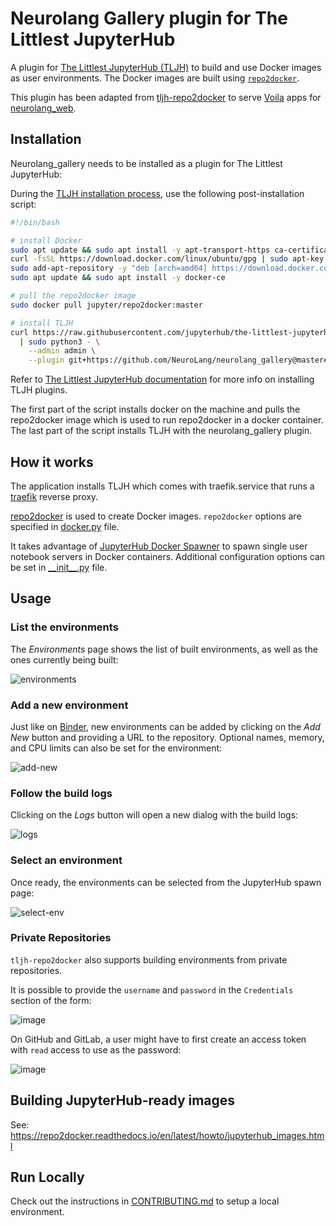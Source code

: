 # Neurolang Gallery plugin for The Littlest JupyterHub

A plugin for [The Littlest JupyterHub (TLJH)](https://tljh.jupyter.org) to build and use Docker images as user environments. The Docker images are built using [`repo2docker`](https://repo2docker.readthedocs.io/en/latest/).

This plugin has been adapted from [tljh-repo2docker](https://github.com/plasmabio/tljh-repo2docker) to serve [Voila](https://github.com/voila-dashboards/voila/tree/stable) apps for [neurolang_web](https://github.com/NeuroLang/neurolang_web).


## Installation

Neurolang_gallery needs to be installed as a plugin for The Littlest JupyterHub:

During the [TLJH installation process](http://tljh.jupyter.org/en/latest/install/index.html), use the following post-installation script:

```bash
#!/bin/bash

# install Docker
sudo apt update && sudo apt install -y apt-transport-https ca-certificates curl software-properties-common
curl -fsSL https://download.docker.com/linux/ubuntu/gpg | sudo apt-key add -
sudo add-apt-repository -y "deb [arch=amd64] https://download.docker.com/linux/ubuntu bionic stable"
sudo apt update && sudo apt install -y docker-ce

# pull the repo2docker image
sudo docker pull jupyter/repo2docker:master

# install TLJH
curl https://raw.githubusercontent.com/jupyterhub/the-littlest-jupyterhub/master/bootstrap/bootstrap.py \
  | sudo python3 - \
    --admin admin \
    --plugin git+https://github.com/NeuroLang/neurolang_gallery@master#"egg=neurolang-gallery"
```

Refer to [The Littlest JupyterHub documentation](http://tljh.jupyter.org/en/latest/topic/customizing-installer.html?highlight=plugins#installing-tljh-plugins)
for more info on installing TLJH plugins.

The first part of the script installs docker on the machine and pulls the repo2docker image which is used to run repo2docker in a docker container. The last part of the script installs TLJH with the neurolang_gallery plugin.

## How it works
The application installs TLJH which comes with traefik.service that runs a [traefik](https://github.com/traefik/traefik) reverse proxy.

[repo2docker](https://github.com/jupyterhub/repo2docker) is used to create Docker images. `repo2docker` options are specified in [docker.py](./tljh_repo2docker/docker.py) file.

It takes advantage of [JupyterHub Docker Spawner](https://github.com/jupyterhub/dockerspawner) to spawn single user notebook servers in Docker containers. Additional configuration options can be set in [\_\_init\_\_.py](./tljh_repo2docker/__init__.py) file. 


## Usage

### List the environments

The *Environments* page shows the list of built environments, as well as the ones currently being built:

![environments](https://user-images.githubusercontent.com/591645/80962805-056df500-8e0e-11ea-81ab-6efc1c97432d.png)

### Add a new environment

Just like on [Binder](https://mybinder.org), new environments can be added by clicking on the *Add New* button and providing a URL to the repository. Optional names, memory, and CPU limits can also be set for the environment:

![add-new](https://user-images.githubusercontent.com/591645/80963115-9fce3880-8e0e-11ea-890b-c9b928f7edb1.png)

### Follow the build logs

Clicking on the *Logs* button will open a new dialog with the build logs:

![logs](https://user-images.githubusercontent.com/591645/82306574-86f18580-99bf-11ea-984b-4749ddde15e7.png)

### Select an environment

Once ready, the environments can be selected from the JupyterHub spawn page:

![select-env](https://user-images.githubusercontent.com/591645/81152248-10e22d00-8f82-11ea-9b5f-5831d8f7d085.png)

### Private Repositories

`tljh-repo2docker` also supports building environments from private repositories.

It is possible to provide the `username` and `password` in the `Credentials` section of the form:

![image](https://user-images.githubusercontent.com/591645/107362654-51567480-6ad9-11eb-93be-74d3b1c37828.png)

On GitHub and GitLab, a user might have to first create an access token with `read` access to use as the password:

![image](https://user-images.githubusercontent.com/591645/107350843-39c3bf80-6aca-11eb-8b82-6fa95ba4c7e4.png)

## Building JupyterHub-ready images

See: https://repo2docker.readthedocs.io/en/latest/howto/jupyterhub_images.html

## Run Locally

Check out the instructions in [CONTRIBUTING.md](./CONTRIBUTING.md) to setup a local environment.
